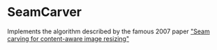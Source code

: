 # SeamCarver

Implements the algorithm described by the famous 2007 paper ["Seam carving for content-aware image resizing"](http://graphics.cs.cmu.edu/courses/15-463/2007_fall/hw/proj2/imret.pdf)
